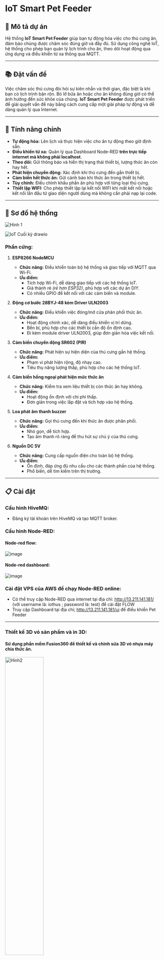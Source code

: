 # IoT Smart Pet Feeder

## 🐾 Mô tả dự án


Hệ thống **IoT Smart Pet Feeder** giúp bạn tự động hóa việc cho thú cưng ăn, đảm bảo chúng được chăm sóc đúng giờ và đầy đủ. Sử dụng công nghệ IoT, hệ thống cho phép bạn quản lý lịch trình cho ăn, theo dõi hoạt động qua ứng dụng và điều khiển từ xa thông qua MQTT.

---

## 📚 Đặt vấn đề

Việc chăm sóc thú cưng đòi hỏi sự kiên nhẫn và thời gian, đặc biệt là khi bạn có lịch trình bận rộn. Bỏ lỡ bữa ăn hoặc cho ăn không đúng giờ có thể ảnh hưởng đến sức khỏe của chúng. **IoT Smart Pet Feeder** được phát triển để giải quyết vấn đề này bằng cách cung cấp một giải pháp tự động và dễ dàng quản lý qua Internet.

---
## 🌟 Tính năng chính

- **Tự động hóa:** Lên lịch và thực hiện việc cho ăn tự động theo giờ định sẵn.
- **Điều khiển từ xa:** Quản lý qua Dashboard Node-RED **trên trực tiếp internet mà không phải localhost**.
- **Theo dõi:** Gửi thông báo và hiển thị trạng thái thiết bị, lượng thức ăn còn hay hết.
- **Phát hiện chuyển động:** Xác định khi thú cưng đến gần thiết bị.
- **Cảm biến hết thức ăn:** Gửi cảnh báo khi thức ăn trong thiết bị hết.
- **Tùy chỉnh:** Điều chỉnh khẩu phần ăn phù hợp với từng loại thú cưng.
- **Thiết lập WIFI:** Cho phép thiết lập lại kết nối WIFI khi mất kết nối hoặc kết nối lần đầu từ giao diện người dùng mà không cần phải nạp lại code.

---
## 🔧 Sơ đồ hệ thống

![Hình 1](https://github.com/user-attachments/assets/7dcd48c7-1a83-4ef8-9ced-e5b2e1b9362a)

![IoT Cuối kỳ drawio](https://github.com/user-attachments/assets/75d7d6ad-598a-42d2-a314-8813c8f87721)


### **Phần cứng:**
  1. **ESP8266 NodeMCU**
     - **Chức năng:** Điều khiển toàn bộ hệ thống và giao tiếp với MQTT qua Wi-Fi.
     - **Ưu điểm:**
       - Tích hợp Wi-Fi, dễ dàng giao tiếp với các hệ thống IoT.
       - Giá thành rẻ *(rẻ hơn ESP32)*, phù hợp với các dự án DIY.
       - Có nhiều GPIO để kết nối với các cảm biến và module.
  
  2. **Động cơ bước 28BYJ-48 kèm Driver ULN2003**
     - **Chức năng:** Điều khiển việc đóng/mở cửa phân phối thức ăn.
     - **Ưu điểm:**
       - Hoạt động chính xác, dễ dàng điều khiển vị trí dừng.
       - Bền bỉ, phù hợp cho các thiết bị cần độ ổn định cao.
       - Đi kèm module driver ULN2003, giúp đơn giản hóa việc kết nối.
  
  3. **Cảm biến chuyển động SR602 (PIR)**
     - **Chức năng:** Phát hiện sự hiện diện của thú cưng gần hệ thống.
     - **Ưu điểm:**
       - Phạm vi phát hiện rộng, độ nhạy cao.
       - Tiêu thụ năng lượng thấp, phù hợp cho các hệ thống IoT.
  
  4. **Cảm biến hồng ngoại phát hiện mức thức ăn**
     - **Chức năng:** Kiểm tra xem liệu thiết bị còn thức ăn hay không.
     - **Ưu điểm:**
       - Hoạt động ổn định với chi phí thấp.
       - Đơn giản trong việc lắp đặt và tích hợp vào hệ thống.
  
  5. **Loa phát âm thanh buzzer**
     - **Chức năng:** Gọi thú cưng đến khi thức ăn được phân phối.
     - **Ưu điểm:**
       - Nhỏ gọn, dễ tích hợp.
       - Tạo âm thanh rõ ràng để thu hút sự chú ý của thú cưng.
  
  6. **Nguồn DC 5V**
     - **Chức năng:** Cung cấp nguồn điện cho toàn bộ hệ thống.
     - **Ưu điểm:**
       - Ổn định, đáp ứng đủ nhu cầu cho các thành phần của hệ thống.
       - Phổ biến, dễ tìm kiếm trên thị trường.
---

## 📋 Cài đặt
### **Cấu hình HiveMQ:**
   - Đăng ký tài khoản trên HiveMQ và tạo MQTT broker.

### **Cấu hình Node-RED:**
   #### Node-red flow:
![image](https://github.com/user-attachments/assets/f2054c4b-0220-42ec-a691-3539164e77ec)

  #### Node-red dashboard:

![image](https://github.com/user-attachments/assets/540298f1-5b4e-401b-9ddb-39e3640384fb)

### **Cài đặt VPS của AWS để chạy Node-RED online:**
- Có thể truy cập Node-RED qua internet tại địa chỉ: http://13.211.141.181/ (với username là: iothus ; password là: test) để cài đặt FLOW
- Truy cập Dashboard tại địa chỉ; http://13.211.141.181/ui để điều khiển Pet Feeder
---
### **Thiết kế 3D vỏ sản phẩm và in 3D:**
  #### Sử dụng phần mềm Fusion360 để thiết kế và chỉnh sửa 3D vỏ nhựa máy chia thức ăn.
  <img src="https://github.com/user-attachments/assets/e2aadc0b-d4b1-48f4-824c-9c4572de8ecd" alt="Hình2" style="width:50%;"/>
    
(Mô hình 3D trên được tham khảo tại https://www.thingiverse.com/thing:4826741 và có chỉnh sửa lại cho phù hợp)
  #### Sử dụng máy in 3D Adventurer 3 của Bộ môn Vật lý Vô tuyến tại phòng 216T1 để in sản phẩm:
<div style="display: flex; justify-content: space-around; align-items: center;">
  <img src="https://github.com/user-attachments/assets/4722b124-6102-4569-b5bb-fdd0734ac458" alt="in1" style="width:30%;"/>
  <img src="https://github.com/user-attachments/assets/09b625db-04c1-4013-9cf3-0b999e962f60" alt="in2" style="width:40%;"/>
</div>


## 🚀 Kết quả

### Hình ảnh và video

- **Hình ảnh:**

- **Video:**


### Kết quả đạt được

- 

